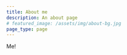 ```yaml
---
title: About me
description: An about page
# featured_image: /assets/img/about-bg.jpg
page_type: page
---
```


Me!